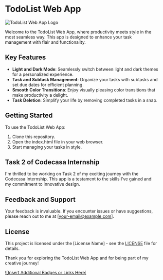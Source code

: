# TodoList Web App

![TodoList Web App Logo](#)

Welcome to the TodoList Web App, where productivity meets style in the most seamless way. This app is designed to enhance your task management with flair and functionality.

## Key Features

- **Light and Dark Mode**: Seamlessly switch between light and dark themes for a personalized experience.
- **Task and Subtask Management**: Organize your tasks with subtasks and set due dates for efficient planning.
- **Smooth Color Transitions**: Enjoy visually pleasing color transitions that make productivity a delight.
- **Task Deletion**: Simplify your life by removing completed tasks in a snap.

## Getting Started

To use the TodoList Web App:

1. Clone this repository.
2. Open the index.html file in your web browser.
3. Start managing your tasks in style.

## Task 2 of Codecasa Internship

I'm thrilled to be working on Task 2 of my exciting journey with the Codecasa Internship. This app is a testament to the skills I've gained and my commitment to innovative design.

## Feedback and Support

Your feedback is invaluable. If you encounter issues or have suggestions, please reach out to me at [your-email@example.com].

## License

This project is licensed under the [License Name] - see the [LICENSE](LICENSE) file for details.

Thank you for exploring the TodoList Web App and for being part of my creative journey!

[![Insert Additional Badges or Links Here]](insert-link-or-image-here)
